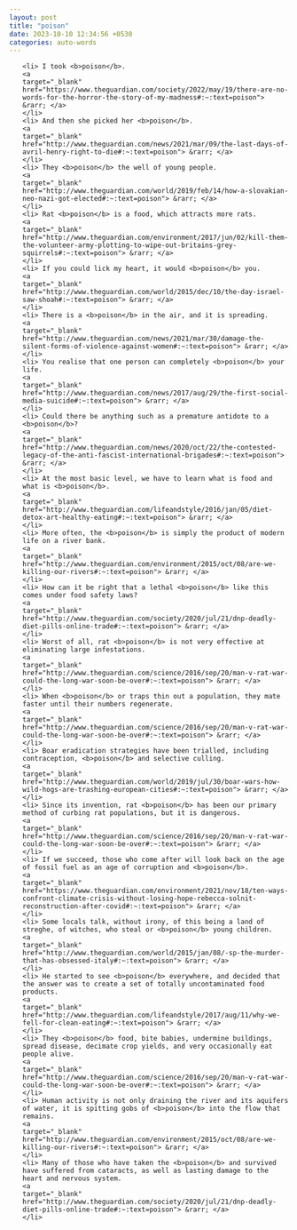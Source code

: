 ```yaml
---
layout: post
title: "poison"
date: 2023-10-10 12:34:56 +0530
categories: auto-words
---
```

<ol>

    <li> I took <b>poison</b>.
    <a 
    target="_blank" 
    href="https://www.theguardian.com/society/2022/may/19/there-are-no-words-for-the-horror-the-story-of-my-madness#:~:text=poison"> &rarr; </a>
    </li>
    <li> And then she picked her <b>poison</b>.
    <a 
    target="_blank" 
    href="http://www.theguardian.com/news/2021/mar/09/the-last-days-of-avril-henry-right-to-die#:~:text=poison"> &rarr; </a>
    </li>
    <li> They <b>poison</b> the well of young people.
    <a 
    target="_blank" 
    href="http://www.theguardian.com/world/2019/feb/14/how-a-slovakian-neo-nazi-got-elected#:~:text=poison"> &rarr; </a>
    </li>
    <li> Rat <b>poison</b> is a food, which attracts more rats.
    <a 
    target="_blank" 
    href="http://www.theguardian.com/environment/2017/jun/02/kill-them-the-volunteer-army-plotting-to-wipe-out-britains-grey-squirrels#:~:text=poison"> &rarr; </a>
    </li>
    <li> If you could lick my heart, it would <b>poison</b> you.
    <a 
    target="_blank" 
    href="http://www.theguardian.com/world/2015/dec/10/the-day-israel-saw-shoah#:~:text=poison"> &rarr; </a>
    </li>
    <li> There is a <b>poison</b> in the air, and it is spreading.
    <a 
    target="_blank" 
    href="http://www.theguardian.com/news/2021/mar/30/damage-the-silent-forms-of-violence-against-women#:~:text=poison"> &rarr; </a>
    </li>
    <li> You realise that one person can completely <b>poison</b> your life.
    <a 
    target="_blank" 
    href="http://www.theguardian.com/news/2017/aug/29/the-first-social-media-suicide#:~:text=poison"> &rarr; </a>
    </li>
    <li> Could there be anything such as a premature antidote to a <b>poison</b>?
    <a 
    target="_blank" 
    href="http://www.theguardian.com/news/2020/oct/22/the-contested-legacy-of-the-anti-fascist-international-brigades#:~:text=poison"> &rarr; </a>
    </li>
    <li> At the most basic level, we have to learn what is food and what is <b>poison</b>.
    <a 
    target="_blank" 
    href="http://www.theguardian.com/lifeandstyle/2016/jan/05/diet-detox-art-healthy-eating#:~:text=poison"> &rarr; </a>
    </li>
    <li> More often, the <b>poison</b> is simply the product of modern life on a river bank.
    <a 
    target="_blank" 
    href="http://www.theguardian.com/environment/2015/oct/08/are-we-killing-our-rivers#:~:text=poison"> &rarr; </a>
    </li>
    <li> How can it be right that a lethal <b>poison</b> like this comes under food safety laws?
    <a 
    target="_blank" 
    href="http://www.theguardian.com/society/2020/jul/21/dnp-deadly-diet-pills-online-trade#:~:text=poison"> &rarr; </a>
    </li>
    <li> Worst of all, rat <b>poison</b> is not very effective at eliminating large infestations.
    <a 
    target="_blank" 
    href="http://www.theguardian.com/science/2016/sep/20/man-v-rat-war-could-the-long-war-soon-be-over#:~:text=poison"> &rarr; </a>
    </li>
    <li> When <b>poison</b> or traps thin out a population, they mate faster until their numbers regenerate.
    <a 
    target="_blank" 
    href="http://www.theguardian.com/science/2016/sep/20/man-v-rat-war-could-the-long-war-soon-be-over#:~:text=poison"> &rarr; </a>
    </li>
    <li> Boar eradication strategies have been trialled, including contraception, <b>poison</b> and selective culling.
    <a 
    target="_blank" 
    href="http://www.theguardian.com/world/2019/jul/30/boar-wars-how-wild-hogs-are-trashing-european-cities#:~:text=poison"> &rarr; </a>
    </li>
    <li> Since its invention, rat <b>poison</b> has been our primary method of curbing rat populations, but it is dangerous.
    <a 
    target="_blank" 
    href="http://www.theguardian.com/science/2016/sep/20/man-v-rat-war-could-the-long-war-soon-be-over#:~:text=poison"> &rarr; </a>
    </li>
    <li> If we succeed, those who come after will look back on the age of fossil fuel as an age of corruption and <b>poison</b>.
    <a 
    target="_blank" 
    href="https://www.theguardian.com/environment/2021/nov/18/ten-ways-confront-climate-crisis-without-losing-hope-rebecca-solnit-reconstruction-after-covid#:~:text=poison"> &rarr; </a>
    </li>
    <li> Some locals talk, without irony, of this being a land of streghe, of witches, who steal or <b>poison</b> young children.
    <a 
    target="_blank" 
    href="http://www.theguardian.com/world/2015/jan/08/-sp-the-murder-that-has-obsessed-italy#:~:text=poison"> &rarr; </a>
    </li>
    <li> He started to see <b>poison</b> everywhere, and decided that the answer was to create a set of totally uncontaminated food products.
    <a 
    target="_blank" 
    href="http://www.theguardian.com/lifeandstyle/2017/aug/11/why-we-fell-for-clean-eating#:~:text=poison"> &rarr; </a>
    </li>
    <li> They <b>poison</b> food, bite babies, undermine buildings, spread disease, decimate crop yields, and very occasionally eat people alive.
    <a 
    target="_blank" 
    href="http://www.theguardian.com/science/2016/sep/20/man-v-rat-war-could-the-long-war-soon-be-over#:~:text=poison"> &rarr; </a>
    </li>
    <li> Human activity is not only draining the river and its aquifers of water, it is spitting gobs of <b>poison</b> into the flow that remains.
    <a 
    target="_blank" 
    href="http://www.theguardian.com/environment/2015/oct/08/are-we-killing-our-rivers#:~:text=poison"> &rarr; </a>
    </li>
    <li> Many of those who have taken the <b>poison</b> and survived have suffered from cataracts, as well as lasting damage to the heart and nervous system.
    <a 
    target="_blank" 
    href="http://www.theguardian.com/society/2020/jul/21/dnp-deadly-diet-pills-online-trade#:~:text=poison"> &rarr; </a>
    </li>